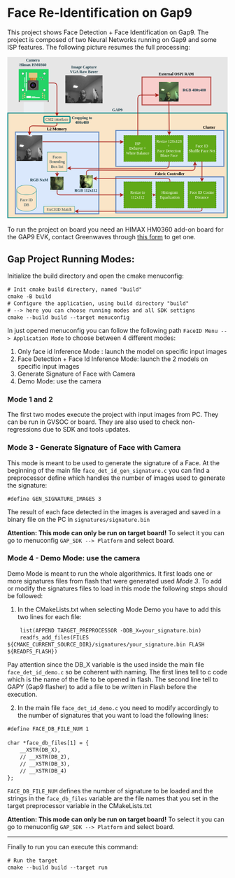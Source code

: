 # Face Re-Identification on Gap9

This project shows Face Detection + Face Identification on Gap9. The project is composed of two Neural Networks running on Gap9 and some ISP features. The following picture resumes the full processing:

<p align="center">
  <img src="readme_images/Face_REID_Algo.png" alt="Face Reid Processing on Gap9" />
</p>

To run the project on board you need an HIMAX HM0360 add-on board for the GAP9 EVK, contact Greenwaves through [this form](https://greenwaves-technologies.com/contacts/) to get one. 

## Gap Project Running Modes:

Initialize the build directory and open the cmake menuconfig:

```
# Init cmake build directory, named "build"
cmake -B build
# Configure the application, using build directory "build"
# --> here you can choose running modes and all SDK settigns
cmake --build build --target menuconfig
```

In just opened menuconfig you can follow the following path `FaceID Menu --> Application Mode` to choose between 4 different modes:

1. Only face id Inference Mode : launch the model on specific input images
2. Face Detection + Face Id Inference Mode: launch the 2 models on specific input images
3. Generate Signature of Face with Camera
4. Demo Mode: use the camera

### Mode 1 and 2

The first two modes execute the project with input images from PC. They can be run in GVSOC or board. They are also used to check non-regressions due to SDK and tools updates.

### Mode 3 - Generate Signature of Face with Camera

This mode is meant to be used to generate the signature of a Face. At the beginning of the main file `face_det_id_gen_signature.c` you can find a preprocessor define which handles the number of images used to generate the signature:

```
#define GEN_SIGNATURE_IMAGES 3
```

The result of each face detected in the images is averaged and saved in a binary file on the PC in `signatures/signature.bin`

**Attention: This mode can only be run on target board!**
To select it you can go to menuconfig `GAP_SDK --> Platform` and select board.

### Mode 4 - Demo Mode: use the camera

Demo Mode is meant to run the whole algorithmics. It first loads one or more signatures files from flash that were generated used *Mode 3*. To add or modify the signatures files to load in this mode the following steps should be followed:

1. In the CMakeLists.txt when selecting Mode Demo you have to add this two lines for each file:

```
  	list(APPEND TARGET_PREPROCESSOR -DDB_X=your_signature.bin)
	readfs_add_files(FILES ${CMAKE_CURRENT_SOURCE_DIR}/signatures/your_signature.bin FLASH ${READFS_FLASH})
```

Pay attention since the DB_X variable is the used inside the main file `face_det_id_demo.c` so be coherent with naming. The first lines tell to c code which is the name of the file to be opened in flash. The second line tell to GAPY (Gap9 flasher) to add a file to be written in Flash before the execution. 

2. In the main file `face_det_id_demo.c` you need to modify accordingly to the number of signatures that you want to load the following lines:

```
#define FACE_DB_FILE_NUM 1

char *face_db_files[1] = {
    __XSTR(DB_X),
    // __XSTR(DB_2),
    // __XSTR(DB_3),
    // __XSTR(DB_4)
};
```

`FACE_DB_FILE_NUM` defines the number of signature to be loaded and the strings in the `face_db_files` variable are the file names that you set in the target preprocessor variable in the CMakeLists.txt 

**Attention: This mode can only be run on target board!**
To select it you can go to menuconfig `GAP_SDK --> Platform` and select board.


--------------


Finally to run you can execute this command:

```
# Run the target
cmake --build build --target run
```
